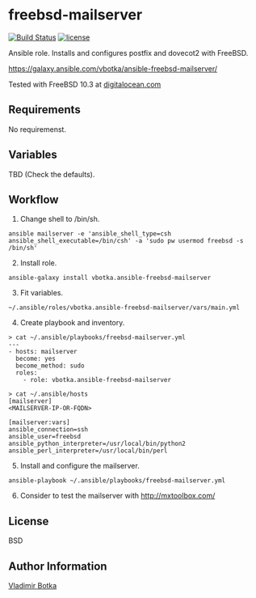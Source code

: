 freebsd-mailserver
==================

[![Build Status](https://travis-ci.org/vbotka/ansible-freebsd-mailserver.svg?branch=master)](https://travis-ci.org/vbotka/ansible-freebsd-mailserver)
[![license](https://img.shields.io/badge/license-BSD-red.svg)](https://www.freebsd.org/doc/en/articles/bsdl-gpl/article.html)

Ansible role. Installs and configures postfix and dovecot2 with FreeBSD.

https://galaxy.ansible.com/vbotka/ansible-freebsd-mailserver/

Tested with FreeBSD 10.3 at [digitalocean.com](https://cloud.digitalocean.com)


Requirements
------------

No requiremenst.


Variables
---------

TBD (Check the defaults).


Workflow
--------

1) Change shell to /bin/sh.

```
ansible mailserver -e 'ansible_shell_type=csh ansible_shell_executable=/bin/csh' -a 'sudo pw usermod freebsd -s /bin/sh'
```

2) Install role.

```
ansible-galaxy install vbotka.ansible-freebsd-mailserver
```

3) Fit variables.

```
~/.ansible/roles/vbotka.ansible-freebsd-mailserver/vars/main.yml
```

4) Create playbook and inventory.

```
> cat ~/.ansible/playbooks/freebsd-mailserver.yml
---
- hosts: mailserver
  become: yes
  become_method: sudo
  roles:
    - role: vbotka.ansible-freebsd-mailserver
```

```
> cat ~/.ansible/hosts
[mailserver]
<MAILSERVER-IP-OR-FQDN>

[mailserver:vars]
ansible_connection=ssh
ansible_user=freebsd
ansible_python_interpreter=/usr/local/bin/python2
ansible_perl_interpreter=/usr/local/bin/perl
```

5) Install and configure the mailserver.

```
ansible-playbook ~/.ansible/playbooks/freebsd-mailserver.yml
```

6) Consider to test the mailserver with http://mxtoolbox.com/


License
-------

BSD


Author Information
------------------

[Vladimir Botka](https://botka.link)
